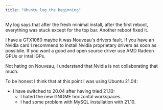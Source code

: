 ```yaml
---
title: "Ubuntu log the beginning"
---
```


My log says that after the fresh minimal install, after the first reboot, everything was stuck except for the top bar.
Another reboot fixed it.

I have a GTX1060 maybe it was Nouveau's drivers fault.
If you have an Nvidia card I recommend to install Nvidia proprietary drivers as soon as possibile.
If you want a good and open source driver use AMD Radeon GPUs or Intel IGPs.

Not hating on Nouveau, I understand that Nvidia is not collaborating that much.

To be honest I think that at this point I was using Ubuntu 21.04:
- I have switched to 20.04 after having tried 21.10:
	- I hated the new GNOME horizontal workspaces.
	- I had some problem with MySQL installation with 21.10.
